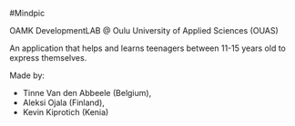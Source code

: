 #Mindpic


OAMK DevelopmentLAB @ Oulu University of Applied Sciences (OUAS)

An application that helps and learns teenagers between 11-15 years old to express themselves.

Made by:
* Tinne Van den Abbeele (Belgium),
* Aleksi Ojala (Finland),
* Kevin Kiprotich (Kenia)
